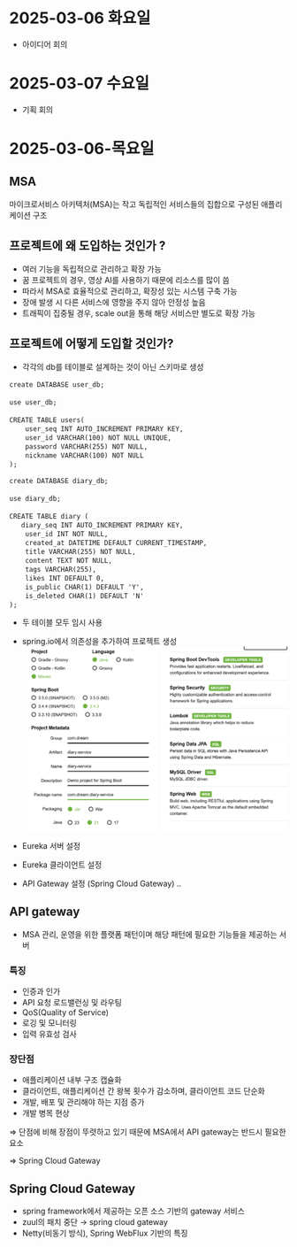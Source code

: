 # 2025-03-06 화요일
- 아이디어 회의

# 2025-03-07 수요일
- 기획 회의

# 2025-03-06-목요일

## MSA
마이크로서비스 아키텍처(MSA)는 작고 독립적인 서비스들의 집합으로 구성된 애플리케이션 구조

## 프로젝트에 왜 도입하는 것인가 ?
- 여러 기능을 독립적으로 관리하고 확장 가능
- 꿈 프로젝트의 경우, 영상 AI를 사용하기 때문에 리소스를 많이 씀
- 따라서 MSA로 효율적으로 관리하고, 확장성 있는 시스템 구축 가능
- 장애 발생 시 다른 서비스에 영향을 주지 않아 안정성 높음
- 트래픽이 집중될 경우, scale out을 통해 해당 서비스만 별도로 확장 가능

## 프로젝트에 어떻게 도입할 것인가?
- 각각의 db를 테이블로 설계하는 것이 아닌 스키마로 생성

```
create DATABASE user_db;

use user_db;

CREATE TABLE users(
	user_seq INT AUTO_INCREMENT PRIMARY KEY,
    user_id VARCHAR(100) NOT NULL UNIQUE,
    password VARCHAR(255) NOT NULL,
    nickname VARCHAR(100) NOT NULL
);
```
```
create DATABASE diary_db;

use diary_db;

CREATE TABLE diary (
   diary_seq INT AUTO_INCREMENT PRIMARY KEY,
    user_id INT NOT NULL,
    created_at DATETIME DEFAULT CURRENT_TIMESTAMP,
    title VARCHAR(255) NOT NULL,
    content TEXT NOT NULL,
    tags VARCHAR(255),
    likes INT DEFAULT 0,
    is_public CHAR(1) DEFAULT 'Y',
    is_deleted CHAR(1) DEFAULT 'N'
);
```

- 두 테이블 모두 임시 사용
- spring.io에서 의존성을 추가하여 프로젝트 생성
![image.png](./image.png)

- Eureka 서버 설정
- Eureka 클라이언트 설정
- API Gateway 설정 (Spring Cloud Gateway)
.. 

## API gateway
- MSA 관리, 운영을 위한 플랫폼 패턴이며 해당 패턴에 필요한 기능들을 제공하는 서버

### 특징
- 인증과 인가
- API 요청 로드밸런싱 및 라우팅
- QoS(Quality of Service)
- 로깅 및 모니터링
- 입력 유효성 검사

### 장단점
- 애플리케이션 내부 구조 캡슐화
- 클라이언트, 애플리케이션 간 왕복 횟수가 감소하며, 클라이언트 코드 단순화
- 개발, 배포 및 관리해야 하는 지점 증가
- 개발 병목 현상

⇒ 단점에 비해 장점이 뚜렷하고 있기 때문에 MSA에서 API gateway는 반드시 필요한 요소

⇒ Spring Cloud Gateway

## Spring Cloud Gateway
- spring framework에서 제공하는 오픈 소스 기반의 gateway 서비스
- zuul의 패치 중단 → spring cloud gateway
- Netty(비동기 방식), Spring WebFlux 기반의 특징

